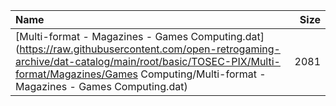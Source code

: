 |Name|Size|
|:---|---:|
|[Multi-format - Magazines - Games Computing.dat](https://raw.githubusercontent.com/open-retrogaming-archive/dat-catalog/main/root/basic/TOSEC-PIX/Multi-format/Magazines/Games Computing/Multi-format - Magazines - Games Computing.dat)|2081|
